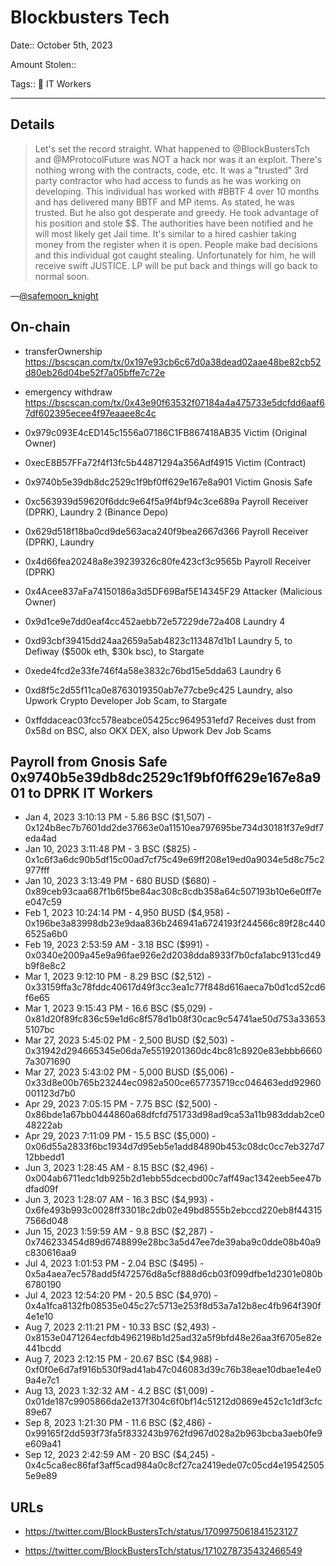 # Blockbusters Tech

Date:: October 5th, 2023

Amount Stolen:: 

Tags:: 💼 IT Workers

---



## Details

> Let's set the record straight. What happened to @BlockBustersTch and @MProtocolFuture was NOT a hack nor was it an exploit. There's nothing wrong with the contracts, code, etc. It was a "trusted" 3rd party contractor who had access to funds as he was working on developing. This individual has worked with #BBTF 4 over 10 months and has delivered many BBTF and MP items. As stated, he was trusted. But he also got desperate and greedy. He took advantage of his position and stole $$. The authorities have been notified and he will most likely get Jail time. It's similar to a hired cashier taking money from the register when it is open. People make bad decisions and this individual got caught stealing. Unfortunately for him, he will receive swift JUSTICE. LP will be put back and things will go back to normal soon.

—[@safemoon_knight](https://twitter.com/safemoon_knight/status/1710422140271403094)


## On-chain

- transferOwnership https://bscscan.com/tx/0x197e93cb6c67d0a38dead02aae48be82cb52d80eb26d04be52f7a05bffe7c72e

- emergency withdraw https://bscscan.com/tx/0x43e90f63532f07184a4a475733e5dcfdd6aaf67df602395ecee4f97eaaee8c4c

- 0x979c093E4cED145c1556a07186C1FB867418AB35  Victim (Original Owner)
- 0xecE8B57FFa72f4f13fc5b44871294a356Adf4915  Victim (Contract)
- 0x9740b5e39db8dc2529c1f9bf0ff629e167e8a901  Victim Gnosis Safe
- 0xc563939d59620f6ddc9e64f5a9f4bf94c3ce689a  Payroll Receiver (DPRK), Laundry 2 (Binance Depo)
- 0x629d518f18ba0cd9de563aca240f9bea2667d366  Payroll Receiver (DPRK), Laundry
- 0x4d66fea20248a8e39239326c80fe423cf3c9565b  Payroll Receiver (DPRK)
- 0x4Acee837aFa74150186a3d5DF69Baf5E14345F29  Attacker (Malicious Owner)
- 0x9d1ce9e7dd0eaf4cc452aebb72e57229de72a408  Laundry 4
- 0xd93cbf39415dd24aa2659a5ab4823c113487d1b1  Laundry 5, to Defiway ($500k eth, $30k bsc), to Stargate
- 0xede4fcd2e33fe746f4a58e3832c76bd15e5dda63  Laundry 6
- 0xd8f5c2d55f11ca0e8763019350ab7e77cbe9c425  Laundry, also Upwork Crypto Developer Job Scam, to Stargate
- 0xffddaceac03fcc578eabce05425cc9649531efd7  Receives dust from 0x58d on BSC, also OKX DEX, also Upwork Dev Job Scams




## Payroll from Gnosis Safe 0x9740b5e39db8dc2529c1f9bf0ff629e167e8a901 to DPRK IT Workers

- Jan 4, 2023 3:10:13 PM - 5.86 BSC ($1,507) - 0x124b8ec7b7601dd2de37663e0a11510ea797695be734d30181f37e9df7eda4ad
- Jan 10, 2023 3:11:48 PM - 3 BSC ($825) - 0x1c6f3a6dc90b5df15c00ad7cf75c49e69ff208e19ed0a9034e5d8c75c2977fff
- Jan 10, 2023 3:13:49 PM - 680 BUSD ($680) - 0x89ceb93caa687f1b6f5be84ac308c8cdb358a64c507193b10e6e0ff7ee047c59
- Feb 1, 2023 10:24:14 PM - 4,950 BUSD ($4,958) - 0x196be3a83998db23e9daa836b246941a6724193f244566c89f28c4406525a6b0
- Feb 19, 2023 2:53:59 AM - 3.18 BSC ($991) - 0x0340e2009a45e9a96fae926e2d2038dda8933f7b0cfa1abc9131cd49b9f8e8c2
- Mar 1, 2023 9:12:10 PM - 8.29 BSC ($2,512) - 0x33159ffa3c78fddc40617d49f3cc3ea1c77f848d616aeca7b0d1cd52cd6f6e65
- Mar 1, 2023 9:15:43 PM - 16.6 BSC ($5,029) - 0x81d20f89fc836c59e1d6c8f578d1b08f30cac9c54741ae50d753a336535107bc
- Mar 27, 2023 5:45:02 PM - 2,500 BUSD ($2,503) - 0x31942d294665345e06da7e5519201360dc4bc81c8920e83ebbb66607a3071690
- Mar 27, 2023 5:43:02 PM - 5,000 BUSD ($5,006) - 0x33d8e00b765b23244ec0982a500ce657735719cc046463edd92960001123d7b0
- Apr 29, 2023 7:05:15 PM - 7.75 BSC ($2,500) - 0x86bde1a67bb0444860a68dfcfd751733d98ad9ca53a11b983ddab2ce048222ab
- Apr 29, 2023 7:11:09 PM - 15.5 BSC ($5,000) - 0x06d55a2833f6bc1934d7d95eb5e1add84890b453c08dc0cc7eb327d712bbedd1
- Jun 3, 2023 1:28:45 AM - 8.15 BSC ($2,496) - 0x004ab6711edc1db925b2d1ebb55dcecbd00c7aff49ac1342eeb5ee47bdfad09f
- Jun 3, 2023 1:28:07 AM - 16.3 BSC ($4,993) - 0x6fe493b993c0028ff33018c2db02e49bd8555b2ebccd220eb8f443157566d048
- Jun 15, 2023 1:59:59 AM - 9.8 BSC ($2,287) - 0x746233454d89d6748899e28bc3a5d47ee7de39aba9c0dde08b40a9c830616aa9
- Jul 4, 2023 1:01:53 PM - 2.04 BSC ($495) - 0x5a4aea7ec578add5f472576d8a5cf888d6cb03f099dfbe1d2301e080b6780190
- Jul 4, 2023 12:54:20 PM - 20.5 BSC ($4,970) - 0x4a1fca8132fb08535e045c27c5713e253f8d53a7a12b8ec4fb964f390f4e1e10
- Aug 7, 2023 2:11:21 PM - 10.33 BSC ($2,493) - 0x8153e0471264ecfdb4962198b1d25ad32a5f9bfd48e26aa3f6705e82e441bcdd
- Aug 7, 2023 2:12:15 PM - 20.67 BSC ($4,988) - 0xf0f0e6d7af916b530f9ad41ab47c046083d39c76b38eae10dbae1e4e09a4e7c1
- Aug 13, 2023 1:32:32 AM - 4.2 BSC ($1,009) - 0x01de187c9905866da2e137f304c6f0bf14c51212d0869e452c1c1df3cfc89e67
- Sep 8, 2023 1:21:30 PM - 11.6 BSC ($2,486) - 0x99165f2dd593f73fa5f833243b9762fd967d028a2b963bcba3aeb0fe9e609a41
- Sep 12, 2023 2:42:59 AM - 20 BSC ($4,245) - 0x4c5ca8ec86faf3aff5cad984a0c8cf27ca2419ede07c05cd4e195425055e9e89


## URLs

- https://twitter.com/BlockBustersTch/status/1709975061841523127

- https://twitter.com/BlockBustersTch/status/1710278735432466549
